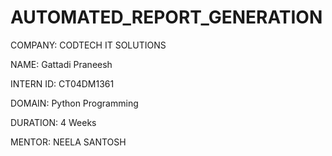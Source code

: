 # AUTOMATED_REPORT_GENERATION

COMPANY: CODTECH IT SOLUTIONS

NAME: Gattadi Praneesh

INTERN ID: CT04DM1361

DOMAIN: Python Programming

DURATION: 4 Weeks

MENTOR: NEELA SANTOSH


